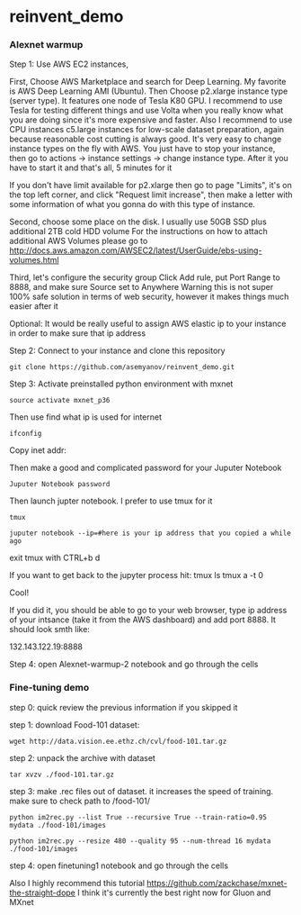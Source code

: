 # reinvent_demo

### Alexnet warmup

Step 1: Use AWS EC2 instances, 

First, Choose AWS Marketplace and search for Deep Learning. My favorite is AWS Deep Learning AMI (Ubuntu).
Then Choose p2.xlarge instance type (server type).  It features one node of Tesla K80 GPU. I recommend to use Tesla for testing different things and use Volta when you really know what you are doing since it's more expensive and faster.
Also I recommend to use CPU instances c5.large instances for low-scale dataset preparation, again because reasonable cost cutting is always good.
It's very easy to change instance types on the fly with AWS. You just have to stop your instance, then go to actions -> instance settings -> change instance type. After it you have to start it and that's all, 5 minutes for it

If you don't have limit available for p2.xlarge then go to page "Limits", it's on the top left corner, and click "Request limit increase", then make a letter with some information of what you gonna do with this type of instance. 

Second, choose some place on the disk. I usually use 50GB SSD plus additional 2TB cold HDD volume
For the instructions on how to attach additional AWS Volumes please go to 
http://docs.aws.amazon.com/AWSEC2/latest/UserGuide/ebs-using-volumes.html

Third, let's configure the security group
Click Add rule, put Port Range to 8888, and make sure Source set to Anywhere
Warning this is not super 100% safe solution in terms of web security, however it makes things much easier after it

Optional:
It would be really useful to assign AWS elastic ip to your instance in order to make sure that ip address


Step 2: Connect to your instance and clone this repository

`git clone https://github.com/asemyanov/reinvent_demo.git`




Step 3:
Activate preinstalled python environment with mxnet

`source activate mxnet_p36`

Then use find what ip is used for internet

`ifconfig`

Copy inet addr:

Then make a good and complicated password for your Juputer Notebook

`Juputer Notebook password`

Then launch jupter notebook. I prefer to use tmux for it

`tmux`

`juputer notebook --ip=#here is your ip address that you copied a while ago`

exit tmux with CTRL+b  d

If you want to get back to the jupyter process hit:
tmux ls
tmux a -t 0

Cool!

If you did it, you should be able to go to your web browser, type ip address of your intsance (take it from the AWS dashboard)
and add port 8888. 
It should look smth like:

132.143.122.19:8888



Step 4: open Alexnet-warmup-2 notebook and go through the cells


### Fine-tuning demo

step 0: quick review the previous information if you skipped it

step 1: download Food-101 dataset:

`wget http://data.vision.ee.ethz.ch/cvl/food-101.tar.gz`

step 2: unpack the archive with dataset

`tar xvzv ./food-101.tar.gz`

step 3: make .rec files out of dataset. it increases the speed of training. make sure to check path to /food-101/

`python im2rec.py --list True --recursive True --train-ratio=0.95 mydata ./food-101/images `

`python im2rec.py --resize 480 --quality 95 --num-thread 16 mydata ./food-101/images `

step 4: open finetuning1 notebook and go through the cells





Also I highly recommend this tutorial 
https://github.com/zackchase/mxnet-the-straight-dope
I think it's currently the best right now for Gluon and MXnet

